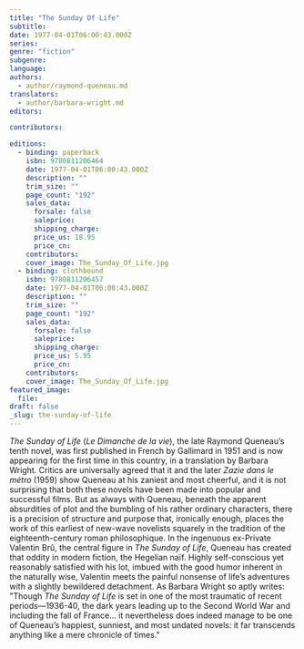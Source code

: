 ```yaml
---
title: "The Sunday Of Life"
subtitle:
date: 1977-04-01T06:00:43.000Z
series:
genre: "fiction"
subgenre:
language:
authors:
  - author/raymond-queneau.md
translators:
  - author/barbara-wright.md
editors:

contributors:

editions:
  - binding: paperback
    isbn: 9780811206464
    date: 1977-04-01T06:00:43.000Z
    description: ""
    trim_size: ""
    page_count: "192"
    sales_data:
      forsale: false
      saleprice:
      shipping_charge:
      price_us: 18.95
      price_cn:
    contributors:
    cover_image: The_Sunday_Of_Life.jpg
  - binding: clothbound
    isbn: 9780811206457
    date: 1977-04-01T06:00:43.000Z
    description: ""
    trim_size: ""
    page_count: "192"
    sales_data:
      forsale: false
      saleprice:
      shipping_charge:
      price_us: 5.95
      price_cn:
    contributors:
    cover_image: The_Sunday_Of_Life.jpg
featured_image:
  file:
draft: false
_slug: the-sunday-of-life
---
```


_The Sunday of Life_ (_Le Dimanche de la vie_), the late Raymond Queneau’s tenth novel, was first published in French by Gallimard in 1951 and is now appearing for the first time in this country, in a translation by Barbara Wright. Critics are universally agreed that it and the later _Zazie dans le métro_ (1959) show Queneau at his zaniest and most cheerful, and it is not surprising that both these novels have been made into popular and successful films. But as always with Queneau, beneath the apparent absurdities of plot and the bumbling of his rather ordinary characters, there is a precision of structure and purpose that, ironically enough, places the work of this earliest of new-wave novelists squarely in the tradition of the eighteenth-century roman philosophique. In the ingenuous ex-Private Valentin Brû, the central figure in _The Sunday of Life_, Queneau has created that oddity in modern fiction, the Hegelian naïf. Highly self-conscious yet reasonably satisfied with his lot, imbued with the good humor inherent in the naturally wise, Valentin meets the painful nonsense of life’s adventures with a slightly bewildered detachment. As Barbara Wright so aptly writes: "Though _The Sunday of Life_ is set in one of the most traumatic of recent periods––1936-40, the dark years leading up to the Second World War and including the fall of France... it nevertheless does indeed manage to be one of Queneau’s happiest, sunniest, and most undated novels: it far transcends anything like a mere chronicle of times."

